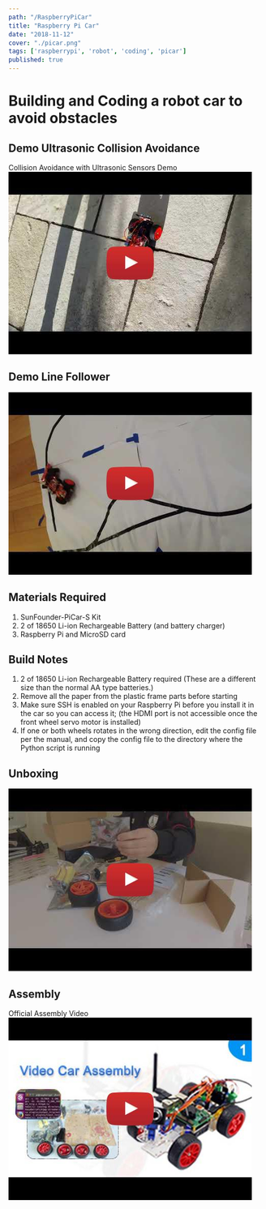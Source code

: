 ```yaml
---
path: "/RaspberryPiCar"
title: "Raspberry Pi Car"
date: "2018-11-12"
cover: "./picar.png"
tags: ['raspberrypi', 'robot', 'coding', 'picar']
published: true
---
```



# Building and Coding a robot car to avoid obstacles


## Demo Ultrasonic Collision Avoidance
Collision Avoidance with Ultrasonic Sensors Demo
[![Unboxing](./RaspberryPiCar_DyE35mbmNoE.jpg)](https://www.youtube.com/watch?v=DyE35mbmNoE)


## Demo Line Follower

[![Demo Line Follower](./RaspberryPiCar1_ejYkmUijpPk.jpg)](https://www.youtube.com/watch?v=ejYkmUijpPk)


## Materials Required

1. SunFounder-PiCar-S Kit
2. 2 of 18650 Li-ion Rechargeable Battery (and battery charger)
3. Raspberry Pi and MicroSD card

## Build Notes

1. 2 of 18650 Li-ion Rechargeable Battery required (These are a different size than the normal AA type batteries.)
2. Remove all the paper from the plastic frame parts before starting
3. Make sure SSH is enabled on your Raspberry Pi before you install it in the car so you can access it; (the HDMI port is not accessible once the front wheel servo motor is installed)
4. If one or both wheels rotates in the wrong direction, edit the config file per the manual, and copy the config file to the directory where the Python script is running



## Unboxing
[![Unboxing](./RaspberryPiCar2_9FfN-DF6WHQ.jpg)](https://www.youtube.com/watch?v=9FfN-DF6WHQ)




## Assembly
Official Assembly Video
[![Unboxing](./RaspberryPiCar3_Tg_g4YoAZdc.jpg)](https://www.youtube.com/watch?v=Tg_g4YoAZdc)

